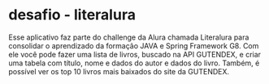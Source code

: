# desafio - literalura
Esse aplicativo faz parte do challenge da Alura chamada Literalura para consolidar o aprendizado da formação JAVA e Spring Framework G8.
Com ele você pode fazer uma lista de livros, buscado na API GUTENDEX, e criar uma tabela com título, nome e dados do autor e dados do livro. 
Também, é possível ver os top 10 livros mais baixados do site da GUTENDEX.


